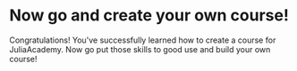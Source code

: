 # Now go and create your own course!

Congratulations! You've successfully learned how to create a course for
JuliaAcademy. Now go put those skills to good use and build your own course!
